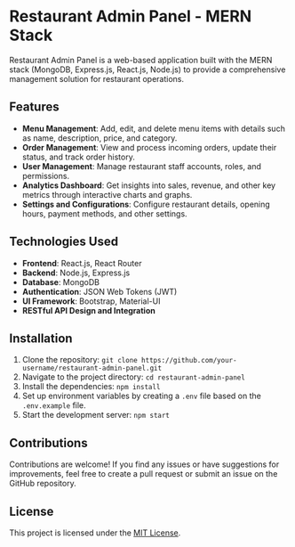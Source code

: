 # Restaurant Admin Panel - MERN Stack

Restaurant Admin Panel is a web-based application built with the MERN stack (MongoDB, Express.js, React.js, Node.js) to provide a comprehensive management solution for restaurant operations.

## Features

- **Menu Management**: Add, edit, and delete menu items with details such as name, description, price, and category.
- **Order Management**: View and process incoming orders, update their status, and track order history.
- **User Management**: Manage restaurant staff accounts, roles, and permissions.
- **Analytics Dashboard**: Get insights into sales, revenue, and other key metrics through interactive charts and graphs.
- **Settings and Configurations**: Configure restaurant details, opening hours, payment methods, and other settings.

## Technologies Used

- **Frontend**: React.js, React Router
- **Backend**: Node.js, Express.js
- **Database**: MongoDB
- **Authentication**: JSON Web Tokens (JWT)
- **UI Framework**: Bootstrap, Material-UI
- **RESTful API Design and Integration**

## Installation

1. Clone the repository: `git clone https://github.com/your-username/restaurant-admin-panel.git`
2. Navigate to the project directory: `cd restaurant-admin-panel`
3. Install the dependencies: `npm install`
4. Set up environment variables by creating a `.env` file based on the `.env.example` file.
5. Start the development server: `npm start`

## Contributions

Contributions are welcome! If you find any issues or have suggestions for improvements, feel free to create a pull request or submit an issue on the GitHub repository.

## License

This project is licensed under the [MIT License](LICENSE).
